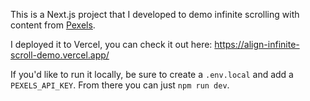 This is a Next.js project that I developed to demo infinite scrolling with
content from [Pexels](https://pexels.com).

I deployed it to Vercel, you can check it out here: https://align-infinite-scroll-demo.vercel.app/

If you'd like to run it locally, be sure to create a `.env.local` and add a
`PEXELS_API_KEY`. From there you can just `npm run dev`.
